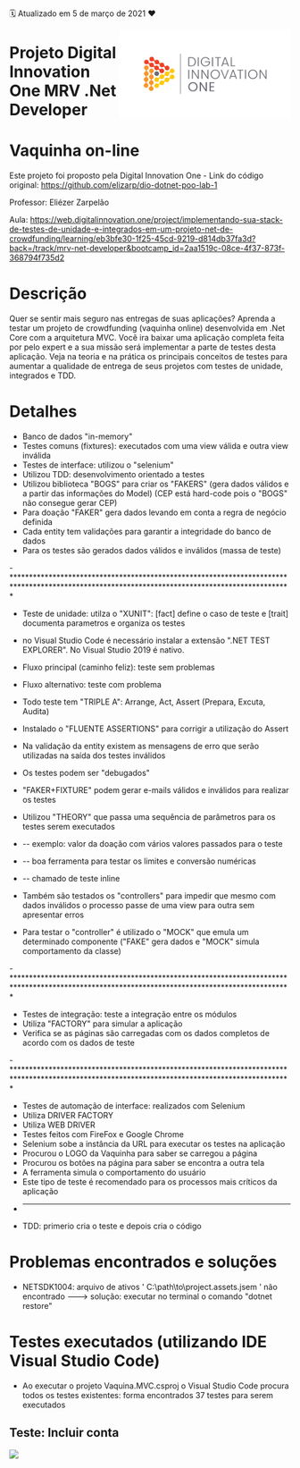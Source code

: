 :spiral_calendar: Atualizado em 5 de março de 2021 :heart:

<img align="right" alt="GIF" height="160px" src="https://github.com/rdeconti/rdeconti-resources/blob/main/Digital%20Innovation%20One%20-%20Logotipo.png" />

# Projeto Digital Innovation One MRV .Net Developer

# Vaquinha on-line

Este projeto foi proposto pela Digital Innovation One - Link do código original: https://github.com/elizarp/dio-dotnet-poo-lab-1

Professor: Eliézer Zarpelão

Aula: https://web.digitalinnovation.one/project/implementando-sua-stack-de-testes-de-unidade-e-integrados-em-um-projeto-net-de-crowdfunding/learning/eb3bfe30-1f25-45cd-9219-d814db37fa3d?back=/track/mrv-net-developer&bootcamp_id=2aa1519c-08ce-4f37-873f-368794f735d2

# Descrição

Quer se sentir mais seguro nas entregas de suas aplicações? Aprenda a testar um projeto de crowdfunding (vaquinha online) desenvolvida em .Net Core com a arquitetura MVC. Você ira baixar uma aplicação completa feita por pelo expert e a sua missão será implementar a parte de testes desta aplicação. Veja na teoria e na prática os principais conceitos de testes para aumentar a qualidade de entrega de seus projetos com testes de unidade, integrados e TDD.

# Detalhes

- Banco de dados "in-memory"
- Testes comuns (fixtures): executados com uma view válida e outra view inválida
- Testes de interface: utilizou o "selenium"
- Utilizou TDD: desenvolvimento orientado a testes
- Utilizou biblioteca "BOGS" para criar os "FAKERS" (gera dados válidos e a partir das informações do Model) (CEP está hard-code pois o "BOGS" não consegue gerar CEP)
- Para doação "FAKER" gera dados levando em conta a regra de negócio definida
- Cada entity tem validações para garantir a integridade do banco de dados
- Para os testes são gerados dados válidos e inválidos (massa de teste)

 -***********************************************************************************************************************************************

- Teste de unidade: utilza o "XUNIT": [fact] define o caso de teste e [trait] documenta parametros e organiza os testes

- no Visual Studio Code é necessário instalar a extensão ".NET TEST EXPLORER". No Visual Studio 2019 é nativo.
- Fluxo principal (caminho feliz): teste sem problemas
- Fluxo alternativo: teste com problema
- Todo teste tem "TRIPLE A": Arrange, Act, Assert (Prepara, Excuta, Audita)
- Instalado o "FLUENTE ASSERTIONS" para corrigir a utilização do Assert
- Na validação da entity existem as mensagens de erro que serão utilizadas na saída dos testes inválidos
- Os testes podem ser "debugados"
- "FAKER+FIXTURE" podem gerar e-mails válidos e inválidos para realizar os testes
- Utilizou "THEORY" que passa uma sequência de parâmetros para os testes serem executados 
- -- exemplo: valor da doação com vários valores passados para o teste
- -- boa ferramenta para testar os limites e conversão numéricas
- -- chamado de teste inline
- Também são testados os "controllers" para impedir que mesmo com dados inválidos o processo passe de uma view para outra sem apresentar erros
- Para testar o "controller" é utilizado o "MOCK" que emula um determinado componente ("FAKE" gera dados e "MOCK" simula comportamento da classe)

-***********************************************************************************************************************************************

- Testes de integração: teste a integração entre os módulos
- Utiliza "FACTORY" para simular a aplicação
- Verifica se as páginas são carregadas com os dados completos de acordo com os dados de teste

-***********************************************************************************************************************************************

- Testes de automação de interface: realizados com Selenium
- Utiliza DRIVER FACTORY
- Utiliza WEB DRIVER
- Testes feitos com FireFox e Google Chrome
- Selenium sobe a instância da URL para executar os testes na aplicação
- Procurou o LOGO da Vaquinha para saber se carregou a página
- Procurou os botões na página para saber se encontra a outra tela
- A ferramenta simula o comportamento do usuário
- Este tipo de teste é recomendado para os processos mais críticos da aplicação
- ***********************************************************************************************************************************************
- TDD: primerio cria o teste e depois cria o código

# Problemas encontrados e soluções

- NETSDK1004: arquivo de ativos ' C:\path\to\project.assets.jsem ' não encontrado ---> solução: executar no terminal o comando "dotnet restore"

# Testes executados (utilizando IDE Visual Studio Code)

- Ao executar o projeto Vaquina.MVC.csproj o Visual Studio Code procura todos os testes existentes: forma encontrados 37 testes para serem executados


## Teste: Incluir conta
<img src="https://github.com/rdeconti/Projeto-DIO-.Net-Vaquinha-On-Line/blob/main/Teste-Incluir.jpg" />
